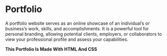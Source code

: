 # Portfolio
A portfolio website serves as an online showcase of an individual’s or business’s work, skills, and accomplishments. It is a powerful tool for personal branding, allowing potential clients, employers, or collaborators to view your professional profile and assess your capabilities.



**This Portfolio Is Made With HTML And CSS**
